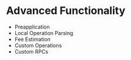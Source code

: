 # Advanced Functionality
- Preapplication
- Local Operation Parsing
- Fee Estimation
- Custom Operations
- Custom RPCs